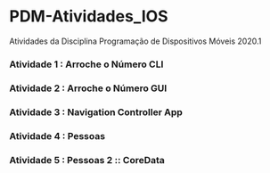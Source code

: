 # PDM-Atividades_IOS
Atividades da Disciplina Programação de Dispositivos Móveis 2020.1 

### Atividade 1 : Arroche o Número CLI

### Atividade 2 : Arroche o Número GUI

### Atividade 3 : Navigation Controller App

### Atividade 4 : Pessoas

### Atividade 5 : Pessoas 2 :: CoreData
